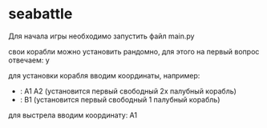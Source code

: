 # seabattle

Для начала игры необходимо запустить файл main.py

свои корабли можно установить рандомно, для этого на первый вопрос отвечаем: y

для установки корабля вводим координаты, например:
 - : A1 A2 (установится первый свободный 2х палубный корабль)
 - : B1 (установится первый свободный 1 палубный корабль)

для выстрела вводим координату: A1